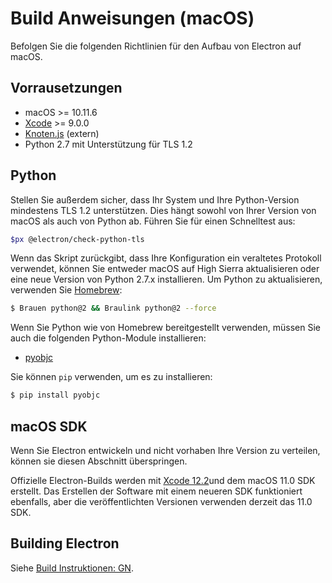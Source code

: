 # Build Anweisungen (macOS)

Befolgen Sie die folgenden Richtlinien für den Aufbau von Electron auf macOS.

## Vorrausetzungen

* macOS >= 10.11.6
* [Xcode](https://developer.apple.com/technologies/tools/) >= 9.0.0
* [Knoten.js](https://nodejs.org) (extern)
* Python 2.7 mit Unterstützung für TLS 1.2

## Python

Stellen Sie außerdem sicher, dass Ihr System und Ihre Python-Version mindestens TLS 1.2 unterstützen. Dies hängt sowohl von Ihrer Version von macOS als auch von Python ab. Führen Sie für einen Schnelltest aus:

```sh
$px @electron/check-python-tls
```

Wenn das Skript zurückgibt, dass Ihre Konfiguration ein veraltetes Protokoll verwendet, können Sie entweder macOS auf High Sierra aktualisieren oder eine neue Version von Python 2.7.x installieren. Um Python zu aktualisieren, verwenden Sie [Homebrew](https://brew.sh/):

```sh
$ Brauen python@2 && Braulink python@2 --force
```

Wenn Sie Python wie von Homebrew bereitgestellt verwenden, müssen Sie auch die folgenden Python-Module installieren:

* [pyobjc](https://pypi.org/project/pyobjc/#description)

Sie können `pip` verwenden, um es zu installieren:

```sh
$ pip install pyobjc
```

## macOS SDK

Wenn Sie Electron entwickeln und nicht vorhaben Ihre Version zu verteilen, können sie diesen Abschnitt überspringen.

Offizielle Electron-Builds werden mit [Xcode 12.2](https://download.developer.apple.com/Developer_Tools/Xcode_12.2/Xcode_12.2.xip)und dem macOS 11.0 SDK erstellt. Das Erstellen der Software mit einem neueren SDK funktioniert ebenfalls, aber die veröffentlichten Versionen verwenden derzeit das 11.0 SDK.

## Building Electron

Siehe [Build Instruktionen: GN](build-instructions-gn.md).
